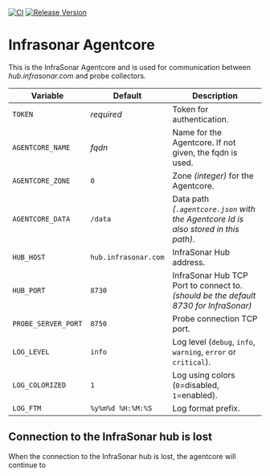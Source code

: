 [![CI](https://github.com/infrasonar/agentcore/workflows/CI/badge.svg)](https://github.com/infrasonar/agentcore/actions)
[![Release Version](https://img.shields.io/github/release/infrasonar/agentcore)](https://github.com/infrasonar/agentcore/releases)

# Infrasonar Agentcore

This is the InfraSonar Agentcore and is used for communication between _hub.infrasonar.com_ and probe collectors.

Variable            | Default                       | Description
------------------- | ----------------------------- | ------------
`TOKEN`             | _required_                    | Token for authentication.
`AGENTCORE_NAME`    | _fqdn_                        | Name for the Agentcore. If not given, the fqdn is used.
`AGENTCORE_ZONE`    | `0`                           | Zone _(integer)_ for the Agentcore.
`AGENTCORE_DATA`    | `/data`                       | Data path _(`.agentcore.json` with the Agentcore Id is also stored in this path)_.
`HUB_HOST`          | `hub.infrasonar.com`          | InfraSonar Hub address.
`HUB_PORT`          | `8730`                        | InfraSonar Hub TCP Port to connect to. _(should be the default 8730 for InfraSonar)_
`PROBE_SERVER_PORT` | `8750`                        | Probe connection TCP port.
`LOG_LEVEL`         | `info`                        | Log level (`debug`, `info`, `warning`, `error` or `critical`).
`LOG_COLORIZED`     | `1`                           | Log using colors (`0`=disabled, `1`=enabled).
`LOG_FTM`           | `%y%m%d %H:%M:%S`             | Log format prefix.

## Connection to the InfraSonar hub is lost

When the connection to the InfraSonar hub is lost, the agentcore will continue to 